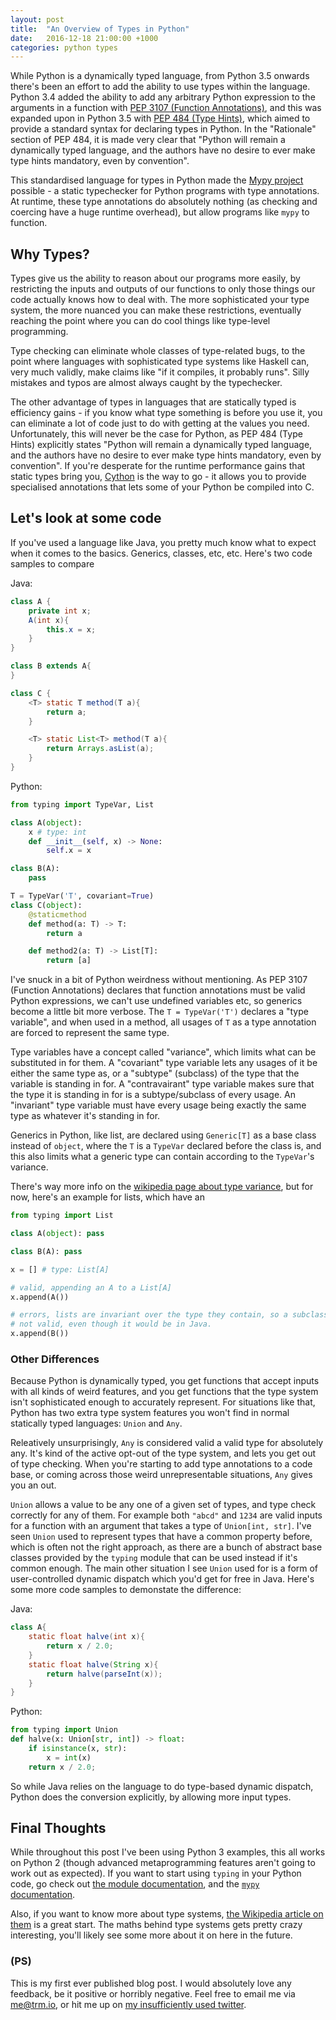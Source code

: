 ```yaml
---
layout: post
title:  "An Overview of Types in Python"
date:   2016-12-18 21:00:00 +1000
categories: python types
---
```


While Python is a dynamically typed language, from Python 3.5 onwards there's been an effort to add the ability to use types within the language. Python 3.4 added the ability to add any arbitrary Python expression to the arguments in a function with [PEP 3107 (Function Annotations)](https://www.python.org/dev/peps/pep-3107/), and this was expanded upon in Python 3.5 with [PEP 484 (Type Hints)](https://www.python.org/dev/peps/pep-0484/), which aimed to provide a standard syntax for declaring types in Python. In the "Rationale" section of PEP 484, it is made very clear that "Python will remain a dynamically typed language, and the authors have no desire to ever make type hints mandatory, even by convention". 

This standardised language for types in Python made the [Mypy project](http://mypy-lang.org/) possible - a static typechecker for Python programs with type annotations. At runtime, these type annotations do absolutely nothing (as checking and coercing have a huge runtime overhead), but allow programs like `mypy` to function.


Why Types?
----------

Types give us the ability to reason about our programs more easily, by restricting the inputs and outputs of our functions to only those things our code actually knows how to deal with. The more sophisticated your type system, the more nuanced you can make these restrictions, eventually reaching the point where you can do cool things like type-level programming.


Type checking can eliminate whole classes of type-related bugs, to the point where languages with sophisticated type systems like Haskell can, very much validly, make claims like "if it compiles, it probably runs". Silly mistakes and typos are almost always caught by the typechecker.


The other advantage of types in languages that are statically typed is efficiency gains - if you know what type something is before you use it, you can eliminate a lot of code just to do with getting at the values you need. Unfortunately, this will never be the case for Python, as PEP 484 (Type Hints) explicitly states "Python will remain a dynamically typed language, and the authors have no desire to ever make type hints mandatory, even by convention". If you're desperate for the runtime performance gains that static types bring you, [Cython](http://cython.org/) is the way to go - it allows you to provide specialised annotations that lets some of your Python be compiled into C.


Let's look at some code
------------------------------

If you've used a language like Java, you pretty much know what to expect when it comes to the basics. Generics, classes, etc, etc. Here's two code samples to compare

Java:
```java
class A {
    private int x;
    A(int x){
        this.x = x;
    }
}

class B extends A{
}

class C {
    <T> static T method(T a){
        return a;
    }

    <T> static List<T> method(T a){
        return Arrays.asList(a);
    }
}
```

Python:
```python
from typing import TypeVar, List

class A(object):
    x # type: int
    def __init__(self, x) -> None:
        self.x = x

class B(A):
    pass

T = TypeVar('T', covariant=True)
class C(object):
    @staticmethod
    def method(a: T) -> T:
        return a

    def method2(a: T) -> List[T]:
        return [a]
```

I've snuck in a bit of Python weirdness without mentioning. As PEP 3107 (Function Annotations) declares that function annotations must be valid Python expressions, we can't use undefined variables etc, so generics become a little bit more verbose. The `T = TypeVar('T')` declares a "type variable", and when used in a method, all usages of `T` as a type annotation are forced to represent the same type. 

Type variables have a concept called "variance", which limits what can be substituted in for them. A "covariant" type variable lets any usages of it be either the same type as, or a "subtype" (subclass) of the type that the variable is standing in for. A "contravairant" type variable makes sure that the type it is standing in for is a subtype/subclass of every usage. An "invariant" type variable must have every usage being exactly the same type as whatever it's standing in for.

Generics in Python, like list, are declared using `Generic[T]` as a base class instead of `object`, where the `T` is a `TypeVar` declared before the class is, and this also limits what a generic type can contain according to the `TypeVar`'s variance.

There's way more info on the [wikipedia page about type variance](https://en.wikipedia.org/wiki/Covariance_and_contravariance_(computer_science)), but for now, here's an example for lists, which have an 

```python
from typing import List

class A(object): pass

class B(A): pass

x = [] # type: List[A]

# valid, appending an A to a List[A]
x.append(A())

# errors, lists are invariant over the type they contain, so a subclass of A is
# not valid, even though it would be in Java.
x.append(B())
```

### Other Differences

Because Python is dynamically typed, you get functions that accept inputs with all kinds of weird features, and you get functions that the type system isn't sophisticated enough to accurately represent. For situations like that, Python has two extra type system features you won't find in normal statically typed languages: `Union` and `Any`.

Releatively unsurprisingly, `Any` is considered valid a valid type for absolutely any. It's kind of the active opt-out of the type system, and lets you get out of type checking. When you're starting to add type annotations to a code base, or coming across those weird unrepresentable situations, `Any` gives you an out.

`Union` allows a value to be any one of a given set of types, and type check correctly for any of them. For example both `"abcd"` and `1234` are valid inputs for a function with an argument that takes a type of `Union[int, str]`. I've seen `Union` used to represent types that have a common property before, which is often not the right approach, as there are a bunch of abstract base classes provided by the `typing` module that can be used instead if it's common enough. The main other situation I see `Union` used for is a form of user-controlled dynamic dispatch which you'd get for free in Java. Here's some more code samples to demonstate the difference:

Java:
```java
class A{
    static float halve(int x){
        return x / 2.0;
    }
    static float halve(String x){
        return halve(parseInt(x));
    }
}
```

Python:
```python
from typing import Union
def halve(x: Union[str, int]) -> float:
    if isinstance(x, str):
        x = int(x)
    return x / 2.0;
```

So while Java relies on the language to do type-based dynamic dispatch, Python does the conversion explicitly, by allowing more input types.

## Final Thoughts

While throughout this post I've been using Python 3 examples, this all works on Python 2 (though advanced metaprogramming features aren't going to work out as expected). If you want to start using `typing` in your Python code, go check out [the module documentation](https://docs.python.org/3/library/typing.html), and the [`mypy` documentation](http://mypy.readthedocs.io/en/latest/).

Also, if you want to know more about type systems, [the Wikipedia article on them](https://en.wikipedia.org/wiki/Type_system) is a great start. The maths behind type systems gets pretty crazy interesting, you'll likely see some more about it on here in the future.

### (PS)

This is my first ever published blog post. I would absolutely love any feedback, be it positive or horribly negative. Feel free to email me via [me@trm.io](mailto:me@trm.io), or hit me up on [my insufficiently used twitter](https://twitter.com/TRManderson).